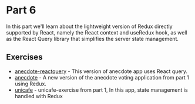 # Part 6

In this part we'll learn about the lightweight version of Redux directly supported by React, namely the React context and useRedux hook, as well as the React Query library that simplifies the server state management.

## Exercises

-  [anecdote-reactquery](./anecdote-reactquery) - This version of anecdote app uses React query.
-  [anecdote](./anecdote) - A new version of the anecdote voting application from part 1 using Redux.
-  [unicafe](./unicafe) - unicafe-exercise from part 1, In this app, state management is handled with Redux


